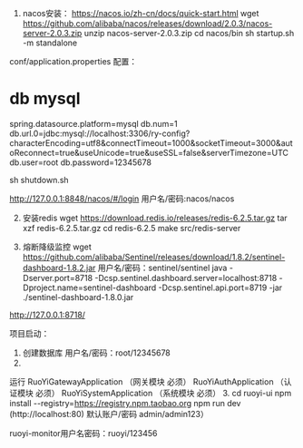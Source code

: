 1. nacos安装：
https://nacos.io/zh-cn/docs/quick-start.html
wget https://github.com/alibaba/nacos/releases/download/2.0.3/nacos-server-2.0.3.zip
unzip nacos-server-2.0.3.zip
cd nacos/bin
sh startup.sh -m standalone

conf/application.properties 配置：
# db mysql
spring.datasource.platform=mysql
db.num=1
db.url.0=jdbc:mysql://localhost:3306/ry-config?characterEncoding=utf8&connectTimeout=1000&socketTimeout=3000&autoReconnect=true&useUnicode=true&useSSL=false&serverTimezone=UTC
db.user=root
db.password=12345678

sh shutdown.sh


http://127.0.0.1:8848/nacos/#/login
用户名/密码:nacos/nacos

2. 安装redis
wget https://download.redis.io/releases/redis-6.2.5.tar.gz
tar xzf redis-6.2.5.tar.gz
cd redis-6.2.5
make
src/redis-server



3. 熔断降级监控
wget https://github.com/alibaba/Sentinel/releases/download/1.8.2/sentinel-dashboard-1.8.2.jar
用户名/密码：sentinel/sentinel
java -Dserver.port=8718 -Dcsp.sentinel.dashboard.server=localhost:8718 -Dproject.name=sentinel-dashboard -Dcsp.sentinel.api.port=8719 -jar ./sentinel-dashboard-1.8.0.jar

http://127.0.0.1:8718/




项目启动：
1. 创建数据库 用户名/密码：root/12345678
2. 
运行
RuoYiGatewayApplication （网关模块 必须）
RuoYiAuthApplication （认证模块 必须）
RuoYiSystemApplication （系统模块 必须）
3. 
cd ruoyi-ui
npm install --registry=https://registry.npm.taobao.org
npm run dev
(http://localhost:80) 默认账户/密码 admin/admin123）



ruoyi-monitor用户名密码：ruoyi/123456